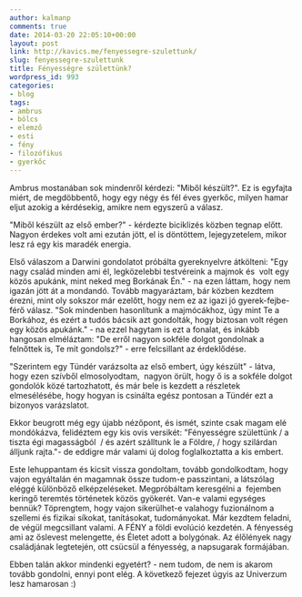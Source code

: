 ```yaml
---
author: kalmanp
comments: true
date: 2014-03-20 22:05:10+00:00
layout: post
link: http://kavics.me/fenyessegre-szulettunk/
slug: fenyessegre-szulettunk
title: Fényességre születtünk?
wordpress_id: 993
categories:
- blog
tags:
- ambrus
- bölcs
- elemző
- esti
- fény
- filozófikus
- gyerkőc
---
```


Ambrus mostanában sok mindenről kérdezi: "Miből készült?". Ez is egyfajta miért, de megdöbbentő, hogy egy négy és fél éves gyerkőc, milyen hamar eljut azokig a kérdésekig, amikre nem egyszerű a válasz.

"Miből készült az első ember?" - kérdezte biciklizés közben tegnap előtt. Nagyon érdekes volt ami ezután jött, el is döntöttem, lejegyzetelem, mikor lesz rá egy kis maradék energia.

Első válaszom a Darwini gondolatot próbálta gyereknyelvre átkölteni: "Egy nagy család minden ami él, legközelebbi testvéreink a majmok és  volt egy közös apukánk, mint neked meg Borkának Én." - na ezen láttam, hogy nem igazán jött át a mondandó. Tovább magyaráztam, bár közben kezdtem érezni, mint oly sokszor már ezelőtt, hogy nem ez az igazi jó gyerek-fejbe-férő válasz. "Sok mindenben hasonlítunk a majmócákhoz, úgy mint Te a Borkához, és ezért a tudós bácsik azt gondolták, hogy biztosan volt régen egy közös apukánk." - na ezzel hagytam is ezt a fonalat, és inkább hangosan elméláztam: "De erről nagyon sokféle dolgot gondolnak a felnőttek is, Te mit gondolsz?" - erre felcsillant az érdeklődése.

"Szerintem egy Tündér varázsolta az első embert, úgy készült" - látva, hogy ezen szívből elmosolyodtam,  nagyon örült, hogy ő is a sokféle dolgot gondolók közé tartozhatott, és már bele is kezdett a részletek elmesélésébe, hogy hogyan is csinálta egész pontosan a Tündér ezt a bizonyos varázslatot.

Ekkor beugrott még egy újabb nézőpont, és ismét, szinte csak magam elé mondókázva, felidéztem egy kis ovis versikét: "Fényességre születtünk / a tiszta égi magasságból  / és azért szálltunk le a Földre, / hogy szilárdan álljunk rajta."- de eddigre már valami új dolog foglalkoztatta a kis embert.

Este lehuppantam és kicsit vissza gondoltam, tovább gondolkodtam, hogy vajon egyáltalán én magamnak össze tudom-e passzintani, a látszólag eléggé különböző elképzeléseket. Megpróbáltam keresgélni a  fejemben keringő teremtés történetek közös gyökerét. Van-e valami egységes bennük? Töprengtem, hogy vajon sikerülhet-e valahogy fuzionálnom a szellemi és fizikai síkokat, tanításokat, tudományokat. Már kezdtem feladni, de végül megcsillant valami. A FÉNY a földi evolúció kezdetén. A fényesség ami az őslevest melengette, és Életet adott a bolygónak. Az élőlények nagy családjának legtetején, ott csücsül a fényesség, a napsugarak formájában.

Ebben talán akkor mindenki egyetért? - nem tudom, de nem is akarom tovább gondolni, ennyi pont elég. A következő fejezet úgyis az Univerzum lesz hamarosan :)


